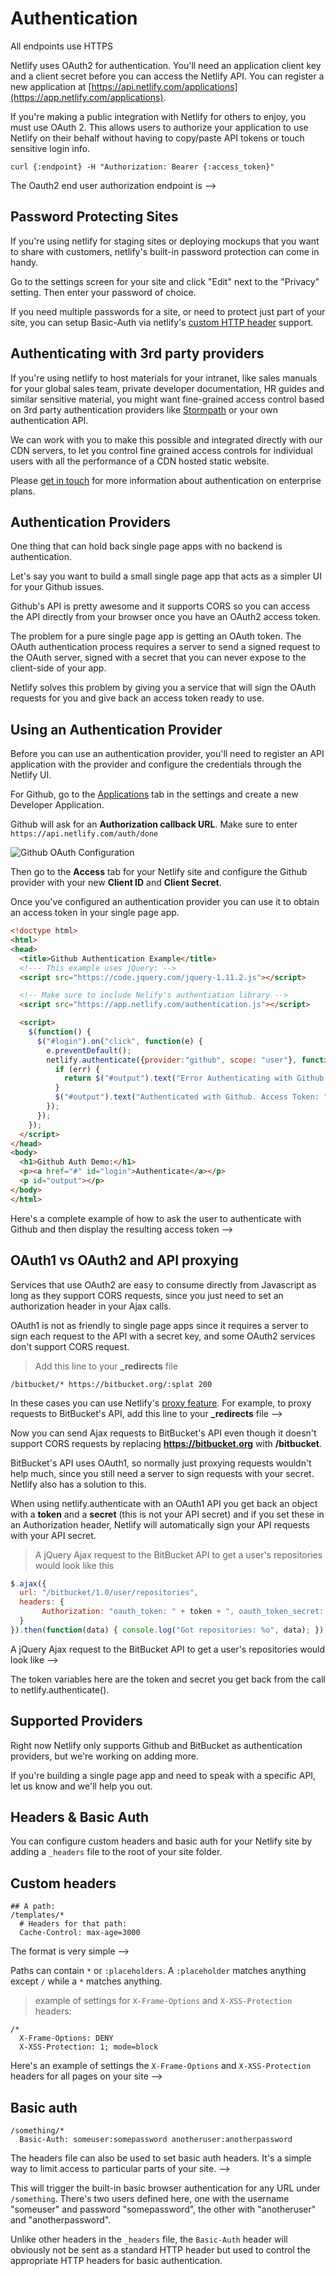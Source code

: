 # Authentication

<!-- TODO: Merge these to be nicer & remove redundancy -->
<aside class="notice">
All endpoints use HTTPS
</aside>

Netlify uses OAuth2 for authentication. You'll need an application client key and a client secret before you can access the Netlify API. You can register a new application at [https://api.netlify.com/applications](https://app.netlify.com/applications).

If you're making a public integration with Netlify for others to enjoy, you must use OAuth 2. This allows users to authorize your application to use Netlify on their behalf without having to copy/paste API tokens or touch sensitive login info.

``` shell
curl {:endpoint} -H "Authorization: Bearer {:access_token}"
```
The Oauth2 end user authorization endpoint is -->

## Password Protecting Sites

If you're using netlify for staging sites or deploying mockups that you want to share with customers, netlify's built-in password protection can come in handy.

Go to the settings screen for your site and click "Edit" next to the "Privacy" setting. Then enter your password of choice.

If you need multiple passwords for a site, or need to protect just part of your site, you can setup Basic-Auth via netlify's [custom HTTP header](#headers_and_basic_auth) support.

## Authenticating with 3rd party providers

If you're using netlify to host materials for your intranet, like sales manuals for your global sales team, private developer documentation, HR guides and similar sensitive material, you might want fine-grained access control based on 3rd party authentication providers like [Stormpath](https://stormpath.com) or your own authentication API.

We can work with you to make this possible and integrated directly with our CDN servers, to let you control fine grained access controls for individual users with all the performance of a CDN hosted static website.

Please [get in touch](/contact) for more information about authentication on enterprise plans.

<!-- AUTH PROVIDERS -->

## Authentication Providers

One thing that can hold back single page apps with no backend is authentication.

Let's say you want to build a small single page app that acts as a simpler UI for your Github issues.

Github's API is pretty awesome and it supports CORS so you can access the API directly from your browser once you have an OAuth2 access token.

The problem for a pure single page app is getting an OAuth token. The OAuth authentication process requires a server to send a signed request to the OAuth server, signed with a secret that you can never expose to the client-side of your app.

Netlify solves this problem by giving you a service that will sign the OAuth requests for you and give back an access token ready to use.

## Using an Authentication Provider

Before you can use an authentication provider, you'll need to register an API application with the provider and configure the credentials through the Netlify UI.

For Github, go to the [Applications](https://github.com/settings/applications) tab in the settings and create a new Developer Application.

Github will ask for an **Authorization callback URL**. Make sure to enter `https://api.netlify.com/auth/done`

![Github OAuth Configuration](images/github-oauth-config.png)

Then go to the **Access** tab for your Netlify site and configure the Github provider with your new **Client ID** and **Client Secret**.

Once you've configured an authentication provider you can use it to obtain an access token in your single page app.

``` html
<!doctype html>
<html>
<head>
  <title>Github Authentication Example</title>
  <!--- This example uses jQuery: -->
  <script src="https://code.jquery.com/jquery-1.11.2.js"></script>

  <!-- Make sure to include Nelify's authentiation library -->
  <script src="https://app.netlify.com/authentication.js"></script>

  <script>
    $(function() {
      $("#login").on("click", function(e) {
        e.preventDefault();
        netlify.authenticate({provider:"github", scope: "user"}, function(err, data) {
          if (err) {
            return $("#output").text("Error Authenticating with Github: " + err);
          }
          $("#output").text("Authenticated with Github. Access Token: " + data.token);
        });
      });
    });
  </script>
</head>
<body>
  <h1>Github Auth Demo:</h1>
  <p><a href="#" id="login">Authenticate</a></p>
  <p id="output"></p>
</body>
</html>
```
Here's a complete example of how to ask the user to authenticate with Github and then display the resulting access token -->

## OAuth1 vs OAuth2 and API proxying

Services that use OAuth2 are easy to consume directly from Javascript as long as they support CORS requests, since you just need to set an authorization header in your Ajax calls.

OAuth1 is not as friendly to single page apps since it requires a server to sign each request to the API with a secret key, and some OAuth2 services don't support CORS request.


> Add this line to your **_redirects** file

```
/bitbucket/* https://bitbucket.org/:splat 200
```

In these cases you can use Netlify's [proxy feature](#proxying). For example, to proxy requests to BitBucket's API, add this line to your **_redirects** file -->


Now you can send Ajax requests to BitBucket's API even though it doesn't support CORS requests by replacing **https://bitbucket.org** with **/bitbucket**.

BitBucket's API uses OAuth1, so normally just proxying requests wouldn't help much, since you still need a server to sign requests with your secret. Netlify also has a solution to this.

When using netlify.authenticate with an OAuth1 API you get back an object with a **token** and a **secret** (this is not your API secret) and if you set these in an Authorization header, Netlify will automatically sign your API requests with your API secret.

> A jQuery Ajax request to the BitBucket API to get a user's repositories would look like this

``` js
$.ajax({
  url: "/bitbucket/1.0/user/repositories",
  headers: {
       Authorization: "oauth_token: " + token + ", oauth_token_secret: " + secret
  }
}).then(function(data) { console.log("Got repositories: %o", data); });
```

A jQuery Ajax request to the BitBucket API to get a user's repositories would look like -->

The token variables here are the token and secret you get back from the call to netlify.authenticate().

## Supported Providers

Right now Netlify only supports Github and BitBucket as authentication providers, but we're working on adding more.

If you're building a single page app and need to speak with a specific API, let us know and we'll help you out.

<a id="headers_and_basic_auth"></a>
## Headers & Basic Auth

You can configure custom headers and basic auth for your Netlify site by adding a `_headers` file to the root of your site folder.

## Custom headers

```
## A path:
/templates/*
  # Headers for that path:
  Cache-Control: max-age=3000
```
The format is very simple -->

Paths can contain `*` or `:placeholders`. A `:placeholder` matches anything except `/` while a `*` matches anything.

> example of settings for `X-Frame-Options` and `X-XSS-Protection` headers:

```
/*
  X-Frame-Options: DENY
  X-XSS-Protection: 1; mode=block
```

Here's an example of settings the `X-Frame-Options` and `X-XSS-Protection` headers for all pages on your site -->

## Basic auth

```
/something/*
  Basic-Auth: someuser:somepassword anotheruser:anotherpassword
```

The headers file can also be used to set basic auth headers. It's a simple way to limit access to particular parts of your site. -->

This will trigger the built-in basic browser authentication for any URL under `/something`. There's two users defined here, one with the username "someuser" and password "somepassword", the other with "anotheruser" and "anotherpassword".

Unlike other headers in the `_headers` file, the `Basic-Auth` header will obviously not be sent as a standard HTTP header but used to control the appropriate HTTP headers for basic authentication.
